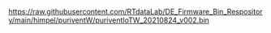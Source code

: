 
https://raw.githubusercontent.com/RTdataLab/DE_Firmware_Bin_Respository/main/himpel/puriventW/puriventIoTW_20210824_v002.bin
